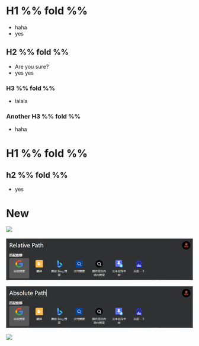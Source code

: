 # H1 %% fold %%

- haha
- yes

## H2 %% fold %% 

- Are you sure?
- yes yes
### H3 %% fold %% 

- lalala

### Another H3 %% fold %%

- haha

# H1 %% fold %%

## h2 %% fold %%

- yes

# New


![](Pasted%20image%2020241214112746.png)

![](_attachments/Pasted%20image%2020241214112901.png)

![](_attachments/Pasted%20image%2020241214112948.png)

![](../_attachments/Pasted%20image%2020241214114022.png)